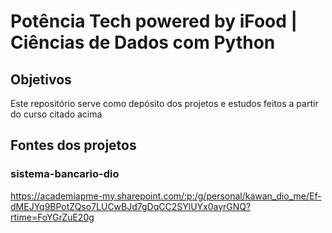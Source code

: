 # Potência Tech powered by iFood | Ciências de Dados com Python

## Objetivos

Este repositório serve como depósito dos projetos e estudos feitos a partir do curso citado acima

## Fontes dos projetos

### sistema-bancario-dio
https://academiapme-my.sharepoint.com/:p:/g/personal/kawan_dio_me/Ef-dMEJYq9BPotZQso7LUCwBJd7gDqCC2SYlUYx0ayrGNQ?rtime=FoYGrZuE20g


